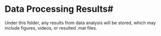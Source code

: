 # Data Processing Results#Under this folder, any results from data analysis will be stored, which may include figures, videos, or resulted .mat files.